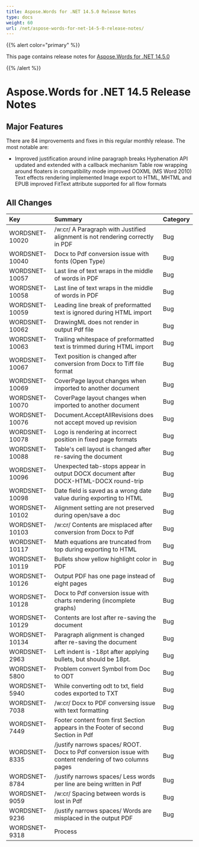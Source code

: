 ```yaml
---
title: Aspose.Words for .NET 14.5.0 Release Notes
type: docs
weight: 60
url: /net/aspose-words-for-net-14-5-0-release-notes/
---
```


{{% alert color="primary" %}} 

This page contains release notes for [Aspose.Words for .NET 14.5.0](https://www.nuget.org/packages/Aspose.Words/14.5.0)

{{% /alert %}} 
# **Aspose.Words for .NET 14.5 Release Notes**
## **Major Features**
There are 84 improvements and fixes in this regular monthly release. The most notable are:

- Improved justification around inline paragraph breaks
  Hyphenation API updated and extended with a callback mechanism 
  Table row wrapping around floaters in compatibility mode improved 
  OOXML (MS Word 2010) Text effects rendering implemented 
  Image export to HTML, MHTML and EPUB improved 
  FitText attribute supported for all flow formats
## **All Changes**

|**Key**|**Summary**|**Category**|
| :- | :- | :- |
|WORDSNET-10020|/w:cr/ A Paragraph with Justified alignment is not rendering correctly in PDF|Bug|
|WORDSNET-10040|Docx to Pdf conversion issue with fonts (Open Type)|Bug|
|WORDSNET-10057|Last line of text wraps in the middle of words in PDF|Bug|
|WORDSNET-10058|Last line of text wraps in the middle of words in PDF|Bug|
|WORDSNET-10059|Leading line break of preformatted text is ignored during HTML import|Bug|
|WORDSNET-10062|DrawingML does not render in output Pdf file|Bug|
|WORDSNET-10063|Trailing whitespace of preformatted text is trimmed during HTML import|Bug|
|WORDSNET-10067|Text position is changed after conversion from Docx to Tiff file format|Bug|
|WORDSNET-10069|CoverPage layout changes when imported to another document|Bug|
|WORDSNET-10070|CoverPage layout changes when imported to another document|Bug|
|WORDSNET-10076|Document.AcceptAllRevisions does not accept moved up revision|Bug|
|WORDSNET-10078|Logo is rendering at incorrect position in fixed page formats|Bug|
|WORDSNET-10088|Table's cell layout is changed after re-saving the document|Bug|
|WORDSNET-10096|Unexpected tab-stops appear in output DOCX document after DOCX-HTML-DOCX round-trip|Bug|
|WORDSNET-10098|Date field is saved as a wrong date value during exporting to HTML|Bug|
|WORDSNET-10102|Alignment setting are not preserved during open/save a doc|Bug|
|WORDSNET-10103|/w:cr/ Contents are misplaced after conversion from Docx to Pdf|Bug|
|WORDSNET-10117|Math equations are truncated from top during exporting to HTML|Bug|
|WORDSNET-10119|Bullets show yellow highlight color in PDF|Bug|
|WORDSNET-10126|Output PDF has one page instead of eight pages|Bug|
|WORDSNET-10128|Docx to Pdf conversion issue with charts rendering (incomplete graphs)|Bug|
|WORDSNET-10129|Contents are lost after re-saving the document|Bug|
|WORDSNET-10134|Paragraph alignment is changed after re-saving the document|Bug|
|WORDSNET-2963|Left indent is -18pt after applying bullets, but should be 18pt.|Bug|
|WORDSNET-5800|Problem convert Symbol from Doc to ODT|Bug|
|WORDSNET-5940|While converting odt to txt, field codes exported to TXT|Bug|
|WORDSNET-7038|/w:cr/ Docx to PDF conversing issue with text formatting|Bug|
|WORDSNET-7449|Footer content from first Section appears in the Footer of second Section in Pdf|Bug|
|WORDSNET-8335|/justify narrows spaces/ ROOT. Docx to Pdf conversion issue with content rendering of two columns pages|Bug|
|WORDSNET-8784|/justify narrows spaces/ Less words per line are being written in Pdf|Bug|
|WORDSNET-9059|/w:cr/ Spacing between words is lost in Pdf|Bug|
|WORDSNET-9236|/justify narrows spaces/ Words are misplaced in the output PDF|Bug|
|WORDSNET-9318|Process <style> elements located in HTML document's body|Bug|
|WORDSNET-9591|Paragraph spacing of preformatted text is incorrectly imported from HTML|Bug|
|WORDSNET-9615|Preserve distance between the ListLabel and Text during importing/exporting a list (<ul> or <ol>)|Bug|
|WORDSNET-9617|Margins of a paragraph imported from <pre> are applied to the first line of the paragraph|Bug|
|WORDSNET-9784|Formatting tracked changes are lost after conversion from Docx to Pdf|Bug|
|WORDSNET-9791|Document.UpdateFields changes the paragraphs formatting|Bug|
|WORDSNET-9837|Document.JoinRunsWithSameFormatting does not work with RTF document|Bug|
|WORDSNET-9881|The color of DrawingML's border is changed after conversion from Docx to HTML|Bug|
|WORDSNET-9903|An HTML document in UTF-8 is imported as plain text in Windows-1252|Bug|
|WORDSNET-9909|Font name is changed after conversion from Doc to HTML|Bug|
|WORDSNET-9963|Scaling issue when Saving Word Document as EMF|Bug|
|WORDSNET-9966|DrawingML nodes do not render in output Pdf file|Bug|
|WORDSNET-9993|During Arabic Docx to Html conversion, a proper font size is not used|Bug|
|WORDSNET-9995|Calling Document.PageCount twice renders a horizontal line at the middle of generated images|Bug|
|WORDSNET-10094|Preserve PAGE fields during DOCX-HTML-DOCX round-trip|Enhancement|
|WORDSNET-2253|/w:cr:15/ Line separated by line break should not be justified.|Enhancement|
|WORDSNET-4650|Incorrect font size in Word.|Enhancement|
|WORDSNET-4766|Table layout is broken after open/save ODT document.|Enhancement|
|WORDSNET-6792|An image in the header overlaps repeated header row|Enhancement|
|WORDSNET-7896|OOXML Text Effects // MS Word 2010 text effects support|Enhancement|
|WORDSNET-8851|Obfuscated method are shown by Intellisense.|Enhancement|
|WORDSNET-9062|Border is not applied to table|Enhancement|
|WORDSNET-9680|OOXML Text Effects // Text Fill, Outline and Shadow effects are not preserved in Pdf|Enhancement|
|WORDSNET-9987|Provide Hyphenation.RegisterDictionary(String, Stream) method in API|Enhancement|
|WORDSNET-10005|InvalidOperationException occurs during iteraring through FieldCollection|Exception|
|WORDSNET-10043|System.InvalidOperationException is throrwn while saving Docx to Docm|Exception|
|WORDSNET-10051|Exception on saving to DOC format|Exception|
|WORDSNET-10066|Attempted to divide by zero exception on DOC and fixed page format conversions|Exception|
|WORDSNET-10071|Document.Save throws System.ArgumentException|Exception|
|WORDSNET-10077|Specifying PdfSaveOptions.ExportDocumentStructure on empty document throws exception|Exception|
|WORDSNET-10100|Aspose.Words.FileCorruptedException occurs when loading a DOCX|Exception|
|WORDSNET-10101|System.DivideByZeroException occurs during rendering Docx to Pdf|Exception|
|WORDSNET-10115|InvalidOperationException occurs during Open/Save a DOCX|Exception|
|WORDSNET-10122|Exception is thrown when CSS contains an escaped surrogate character|Exception|
|WORDSNET-10138|System.NullReferenceException is thrown while converting Doc to Pdf|Exception|
|WORDSNET-10139|System.NullReferenceException is thrown while converting Doc to HTML|Exception|
|WORDSNET-10160|InvalidOperationException occurs when saving to PDF after enabling Hyphenation|Exception|
|WORDSNET-10173|System.InvalidOperationException is thrown while using Hyphenation|Exception|
|WORDSNET-10193|Infinite loop detected during saving to PDF after applying Hyphenation|Exception|
|WORDSNET-10194|Infinite loop detected during saving to PDF after applying Hyphenation|Exception|
|WORDSNET-9838|System.ArgumentException is thrown when saving to PDF after enabling Hyphenation|Exception|
|WORDSNET-9977|System.ArgumentOutOfRangeException is thrown while converting Docx to Pdf|Exception|
|WORDSNET-10187|Support Gradient Text Fill effects during rendering|Feature|
|WORDSNET-1203|Consider using list-style, list-style-type, list-style-image, list-style-position CSS attributes|Feature|
|WORDSNET-7723|OOXML Text Effects // Word 2010 text effects are lost after conversion from Docx to Fixed file format|Feature|
|WORDSNET-9175|OOXML Text Effects // Text effects lost after conversion from Docx to Fixed file format|Feature|
|WORDSNET-9636|Content in Tables is shifted when converting from DOCX to PNGs|Feature|
|WORDSNET-9996|Consider implementing HtmlSaveOptions.UseAntiAliasing for HTML/EPUB|Feature|
|WORDSNET-10195|Process hangs during rendering/printing when Hyphenation is applied|Performance|
|WORDSNET-10143|ArgumentExceptionOutOfRangeException occurs when MailMerge.Execute is called after specifying nl-NL culture|Regression|
|WORDSNET-10165|Negative values in merge fields are prefixed with space|Regression|
|WORDSNET-10168|Expression result is incorrect when calculating a formula field|Regression|

